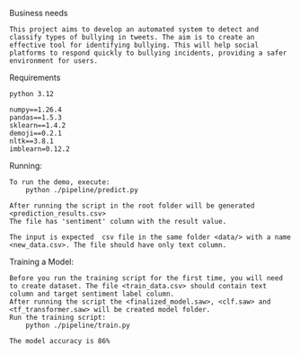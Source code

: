 Business needs

    This project aims to develop an automated system to detect and classify types of bullying in tweets. The aim is to create an effective tool for identifying bullying. This will help social platforms to respond quickly to bullying incidents, providing a safer environment for users.
    
Requirements

    python 3.12

    numpy==1.26.4
    pandas==1.5.3
    sklearn==1.4.2
    demoji==0.2.1
    nltk==3.8.1
    imblearn=0.12.2

Running:

    To run the demo, execute:
        python ./pipeline/predict.py

    After running the script in the root folder will be generated <prediction_results.csv>
    The file has 'sentiment' column with the result value.

    The input is expected  csv file in the same folder <data/> with a name <new_data.csv>. The file should have only text column.

Training a Model:

    Before you run the training script for the first time, you will need to create dataset. The file <train_data.csv> should contain text column and target sentiment label column.
    After running the script the <finalized_model.saw>, <clf.saw> and <tf_transformer.saw> will be created model folder.
    Run the training script:
        python ./pipeline/train.py

    The model accuracy is 86%
